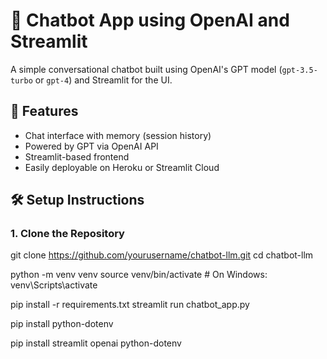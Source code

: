 # 🤖 Chatbot App using OpenAI and Streamlit

A simple conversational chatbot built using OpenAI's GPT model (`gpt-3.5-turbo` or `gpt-4`) and Streamlit for the UI.

## 🔧 Features
- Chat interface with memory (session history)
- Powered by GPT via OpenAI API
- Streamlit-based frontend
- Easily deployable on Heroku or Streamlit Cloud

## 🛠️ Setup Instructions

### 1. Clone the Repository

git clone https://github.com/yourusername/chatbot-llm.git
cd chatbot-llm

python -m venv venv
source venv/bin/activate  # On Windows: venv\Scripts\activate

pip install -r requirements.txt
streamlit run chatbot_app.py

pip install python-dotenv

pip install streamlit openai python-dotenv

